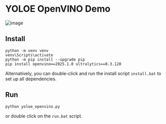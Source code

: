 # YOLOE OpenVINO Demo

![image](https://github.com/user-attachments/assets/8fcd323c-6a72-47aa-accd-26ed311b9b77)

## Install 
```
python -m venv venv
venv\Scripts\activate
python -m pip install --upgrade pip
pip install openvino==2025.1.0 ultralytics==8.3.120
```
Alternatively, you can double-click and run the install script `install.bat` to set up all dependencies. 

## Run
```
python yoloe_openvino.py
```
or double click on the `run.bat` script.
